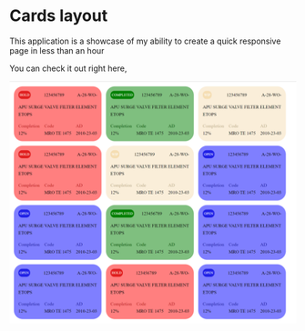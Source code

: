 # Cards layout
<p> This application is a showcase of my ability to create a quick responsive page in less than an hour<p>


 You can check it out right here,


![Main board image](./src/assets/cards-screenshot.png) 
